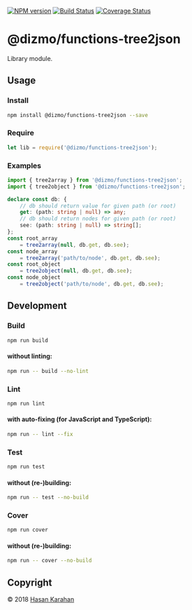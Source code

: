 [![NPM version](https://badge.fury.io/js/%40dizmo%2Ffunctions-tree2json.svg)](https://npmjs.org/package/@dizmo/functions-tree2json)
[![Build Status](https://travis-ci.org/dizmo/functions-tree2json.svg?branch=master)](https://travis-ci.org/dizmo/functions-tree2json)
[![Coverage Status](https://coveralls.io/repos/github/dizmo/functions-tree2json/badge.svg?branch=master)](https://coveralls.io/github/dizmo/functions-tree2json?branch=master)

# @dizmo/functions-tree2json
Library module.

## Usage
### Install
```sh
npm install @dizmo/functions-tree2json --save
```
### Require
```javascript
let lib = require('@dizmo/functions-tree2json');
```
### Examples
```typescript
import { tree2array } from '@dizmo/functions-tree2json';
import { tree2object } from '@dizmo/functions-tree2json';
```
```typescript
declare const db: {
    // db should return value for given path (or root)
    get: (path: string | null) => any;
    // db should return nodes for given path (or root)
    see: (path: string | null) => string[];
};
const root_array
    = tree2array(null, db.get, db.see);
const node_array
    = tree2array('path/to/node', db.get, db.see);
const root_object
    = tree2object(null, db.get, db.see);
const node_object
    = tree2object('path/to/node', db.get, db.see);
```
## Development
### Build
```sh
npm run build
```
#### without linting:
```sh
npm run -- build --no-lint
```
### Lint
```sh
npm run lint
```
#### with auto-fixing (for JavaScript and TypeScript):
```sh
npm run -- lint --fix
```
### Test
```sh
npm run test
```
#### without (re-)building:
```sh
npm run -- test --no-build
```
### Cover
```sh
npm run cover
```
#### without (re-)building:
```sh
npm run -- cover --no-build
```

## Copyright

 © 2018 [Hasan Karahan](https://github.com/hsk81)
